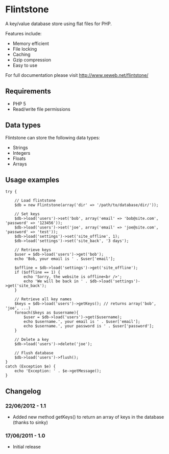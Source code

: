 Flintstone
==========

A key/value database store using flat files for PHP.

Features include:

* Memory efficient
* File locking
* Caching
* Gzip compression
* Easy to use

For full documentation please visit http://www.xeweb.net/flintstone/

Requirements
-------------

* PHP 5
* Read/write file permissions

Data types
----------

Flintstone can store the following data types:

* Strings
* Integers
* Floats
* Arrays

Usage examples
---------------

	try {
	
		// Load flintstone
		$db = new Flintstone(array('dir' => '/path/to/database/dir/'));
		
		// Set keys
		$db->load('users')->set('bob', array('email' => 'bob@site.com', 'password' => '123456'));
		$db->load('users')->set('joe', array('email' => 'joe@site.com', 'password' => 'test'));
		$db->load('settings')->set('site_offline', 1);
		$db->load('settings')->set('site_back', '3 days');
		
		// Retrieve keys
		$user = $db->load('users')->get('bob');
		echo 'Bob, your email is ' . $user['email'];
		
		$offline = $db->load('settings')->get('site_offline');
		if ($offline == 1) {
			echo 'Sorry, the website is offline<br />';
			echo 'We will be back in ' . $db->load('settings')->get('site_back');
		}
			
		// Retrieve all key names
		$keys = $db->load('users')->getKeys(); // returns array('bob', 'joe', ...)
		foreach($keys as $username){
			$user = $db->load('users')->get($username);
			echo $username.', your email is ' . $user['email'];
			echo $username.', your password is ' . $user['password'];
		}
		
		// Delete a key
		$db->load('users')->delete('joe');
		
		// Flush database
		$db->load('users')->flush();
	}
	catch (Exception $e) {
		echo 'Exception: ' . $e->getMessage();
	}
	

## Changelog

### 22/06/2012 - 1.1
* Added new method getKeys() to return an array of keys in the database (thanks to sinky)

### 17/06/2011 - 1.0
* Initial release